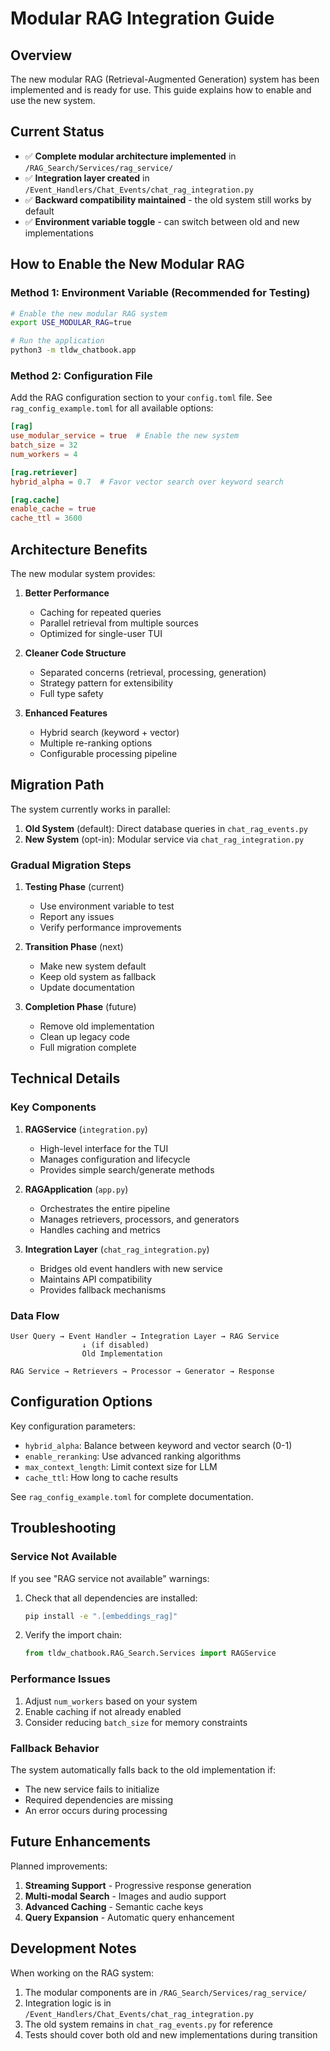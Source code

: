 # Modular RAG Integration Guide

## Overview

The new modular RAG (Retrieval-Augmented Generation) system has been implemented and is ready for use. This guide explains how to enable and use the new system.

## Current Status

- ✅ **Complete modular architecture implemented** in `/RAG_Search/Services/rag_service/`
- ✅ **Integration layer created** in `/Event_Handlers/Chat_Events/chat_rag_integration.py`
- ✅ **Backward compatibility maintained** - the old system still works by default
- ✅ **Environment variable toggle** - can switch between old and new implementations

## How to Enable the New Modular RAG

### Method 1: Environment Variable (Recommended for Testing)

```bash
# Enable the new modular RAG system
export USE_MODULAR_RAG=true

# Run the application
python3 -m tldw_chatbook.app
```

### Method 2: Configuration File

Add the RAG configuration section to your `config.toml` file. See `rag_config_example.toml` for all available options:

```toml
[rag]
use_modular_service = true  # Enable the new system
batch_size = 32
num_workers = 4

[rag.retriever]
hybrid_alpha = 0.7  # Favor vector search over keyword search

[rag.cache]
enable_cache = true
cache_ttl = 3600
```

## Architecture Benefits

The new modular system provides:

1. **Better Performance**
   - Caching for repeated queries
   - Parallel retrieval from multiple sources
   - Optimized for single-user TUI

2. **Cleaner Code Structure**
   - Separated concerns (retrieval, processing, generation)
   - Strategy pattern for extensibility
   - Full type safety

3. **Enhanced Features**
   - Hybrid search (keyword + vector)
   - Multiple re-ranking options
   - Configurable processing pipeline

## Migration Path

The system currently works in parallel:

1. **Old System** (default): Direct database queries in `chat_rag_events.py`
2. **New System** (opt-in): Modular service via `chat_rag_integration.py`

### Gradual Migration Steps

1. **Testing Phase** (current)
   - Use environment variable to test
   - Report any issues
   - Verify performance improvements

2. **Transition Phase** (next)
   - Make new system default
   - Keep old system as fallback
   - Update documentation

3. **Completion Phase** (future)
   - Remove old implementation
   - Clean up legacy code
   - Full migration complete

## Technical Details

### Key Components

1. **RAGService** (`integration.py`)
   - High-level interface for the TUI
   - Manages configuration and lifecycle
   - Provides simple search/generate methods

2. **RAGApplication** (`app.py`)
   - Orchestrates the entire pipeline
   - Manages retrievers, processors, and generators
   - Handles caching and metrics

3. **Integration Layer** (`chat_rag_integration.py`)
   - Bridges old event handlers with new service
   - Maintains API compatibility
   - Provides fallback mechanisms

### Data Flow

```
User Query → Event Handler → Integration Layer → RAG Service
                ↓ (if disabled)
                Old Implementation

RAG Service → Retrievers → Processor → Generator → Response
```

## Configuration Options

Key configuration parameters:

- `hybrid_alpha`: Balance between keyword and vector search (0-1)
- `enable_reranking`: Use advanced ranking algorithms
- `max_context_length`: Limit context size for LLM
- `cache_ttl`: How long to cache results

See `rag_config_example.toml` for complete documentation.

## Troubleshooting

### Service Not Available

If you see "RAG service not available" warnings:

1. Check that all dependencies are installed:
   ```bash
   pip install -e ".[embeddings_rag]"
   ```

2. Verify the import chain:
   ```python
   from tldw_chatbook.RAG_Search.Services import RAGService
   ```

### Performance Issues

1. Adjust `num_workers` based on your system
2. Enable caching if not already enabled
3. Consider reducing `batch_size` for memory constraints

### Fallback Behavior

The system automatically falls back to the old implementation if:
- The new service fails to initialize
- Required dependencies are missing
- An error occurs during processing

## Future Enhancements

Planned improvements:

1. **Streaming Support** - Progressive response generation
2. **Multi-modal Search** - Images and audio support
3. **Advanced Caching** - Semantic cache keys
4. **Query Expansion** - Automatic query enhancement

## Development Notes

When working on the RAG system:

1. The modular components are in `/RAG_Search/Services/rag_service/`
2. Integration logic is in `/Event_Handlers/Chat_Events/chat_rag_integration.py`
3. The old system remains in `chat_rag_events.py` for reference
4. Tests should cover both old and new implementations during transition